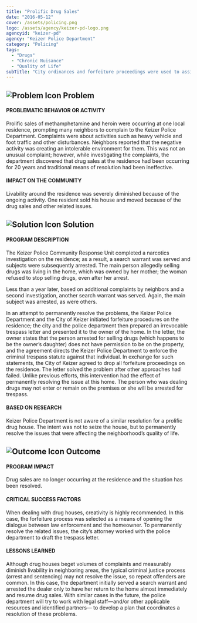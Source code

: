```yaml
---
title: "Prolific Drug Sales"
date: "2016-05-12"
cover: /assets/policing.png
logo: /assets/agency/keizer-pd-logo.png
agencyid: "keizer-pd"
agency: "Keizer Police Department"
category: "Policing"
tags:
  - "Drugs"
  - "Chronic Nuisance"
  - "Quality of Life"
subTitle: "City ordinances and forfeiture proceedings were used to assist with the permanent cessation of ongoing drug sales from a home."
---
```


## ![Problem Icon](https://github.com/google/material-design-icons/raw/master/alert/1x_web/ic_error_outline_black_48dp.png "Problem") Problem

#### PROBLEMATIC BEHAVIOR OR ACTIVITY

Prolific sales of methamphetamine and heroin were occurring at one local residence, prompting many neighbors to complain to the Keizer Police Department. Complaints were about activities such as heavy vehicle and foot traffic and other disturbances. Neighbors reported that the negative activity was creating an intolerable environment for them. This was not an unusual complaint; however, while investigating the complaints, the department discovered that drug sales at the residence had been occurring for 20 years and traditional means of resolution had been ineffective.

#### IMPACT ON THE COMMUNITY

Livability around the residence was severely diminished because of the ongoing activity. One resident sold his house and moved because of the drug sales and other related issues.

## ![Solution Icon](https://github.com/google/material-design-icons/raw/master/action/1x_web/ic_lightbulb_outline_black_48dp.png "Solution") Solution

#### PROGRAM DESCRIPTION

The Keizer Police Community Response Unit completed a narcotics investigation on the residence; as a result, a search warrant was served and subjects were subsequently arrested. The main person allegedly selling drugs was living in the home, which was owned by her mother; the woman refused to stop selling drugs, even after her arrest.

Less than a year later, based on additional complaints by neighbors and a second investigation, another search warrant was served. Again, the main subject was arrested, as were others.

In an attempt to permanently resolve the problems, the Keizer Police Department and the City of Keizer initiated forfeiture procedures on the residence; the city and the police department then prepared an irrevocable trespass letter and presented it to the owner of the home. In the letter, the owner states that the person arrested for selling drugs (which happens to be the owner’s daughter) does not have permission to be on the property, and the agreement directs the Keizer Police Department to enforce the criminal trespass statute against that individual. In exchange for such statements, the City of Keizer agreed to drop all forfeiture proceedings on the residence. The letter solved the problem after other approaches had failed. Unlike previous efforts, this intervention had the effect of permanently resolving the issue at this home. The person who was dealing drugs may not enter or remain on the premises or she will be arrested for trespass.

#### BASED ON RESEARCH

Keizer Police Department is not aware of a similar resolution for a prolific drug house. The intent was not to seize the house, but to permanently resolve the issues that were affecting the neighborhood’s quality of life.

## ![Outcome Icon](https://github.com/google/material-design-icons/raw/master/action/1x_web/ic_view_list_black_48dp.png "Outcome") Outcome

#### PROGRAM IMPACT

Drug sales are no longer occurring at the residence and the situation has been resolved.

#### CRITICAL SUCCESS FACTORS

When dealing with drug houses, creativity is highly recommended. In this case, the forfeiture process was selected as a means of opening the dialogue between law enforcement and the homeowner. To permanently resolve the related issues, the city’s attorney worked with the police department to draft the trespass letter.

#### LESSONS LEARNED

Although drug houses beget volumes of complaints and measurably diminish livability in neighboring areas, the typical criminal justice process (arrest and sentencing) may not resolve the issue, so repeat offenders are common. In this case, the department initially served a search warrant and arrested the dealer only to have her return to the home almost immediately and resume drug sales. With similar cases in the future, the police department will try to work with legal staff—and/or other applicable resources and identified partners— to develop a plan that coordinates a resolution of these problems.

